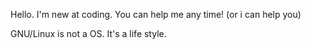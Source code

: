 Hello. I'm new at coding. You can help me any time! (or i can help you)

GNU/Linux is not a OS. It's a life style.
<!---
Oki404/Oki404 is a ✨ special ✨ repository because its `README.md` (this file) appears on your GitHub profile.
You can click the Preview link to take a look at your changes.
--->
